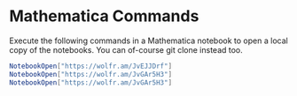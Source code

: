 # Mathematica Commands
Execute the following commands in a Mathematica notebook to open a local copy of the notebooks.
You can of-course git clone instead too.
```mathematica
NotebookOpen["https://wolfr.am/JvEJJDrf"]
NotebookOpen["https://wolfr.am/JvGAr5H3"]
NotebookOpen["https://wolfr.am/JvGAr5H3"]
```
